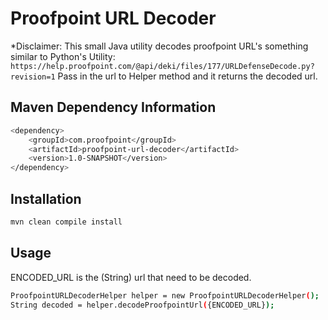 # Proofpoint URL Decoder

*Disclaimer: This small Java utility decodes proofpoint URL's something similar to Python's Utility:  ```https://help.proofpoint.com/@api/deki/files/177/URLDefenseDecode.py?revision=1```
Pass in the url to Helper method and it returns the decoded url.


## Maven Dependency Information
```bash
<dependency>
    <groupId>com.proofpoint</groupId>
    <artifactId>proofpoint-url-decoder</artifactId>
    <version>1.0-SNAPSHOT</version>
</dependency>
```

## Installation
```bash
mvn clean compile install
```

## Usage
ENCODED_URL is the (String) url that need to be decoded.
```bash
ProofpointURLDecoderHelper helper = new ProofpointURLDecoderHelper();
String decoded = helper.decodeProofpointUrl({ENCODED_URL});
```